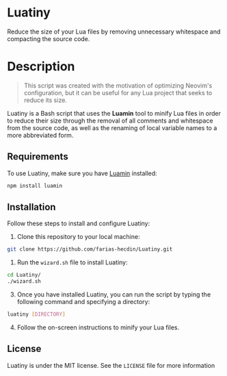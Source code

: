 # Luatiny

Reduce the size of your Lua files by removing unnecessary whitespace and compacting the source code.

# Description

> This script was created with the motivation of optimizing Neovim's configuration, but it can be useful for any Lua project that seeks to reduce its size.

Luatiny is a Bash script that uses the **Luamin** tool to minify Lua files in order to reduce their size through the removal of all comments and whitespace from the source code, as well as the renaming of local variable names to a more abbreviated form.

## Requirements

To use Luatiny, make sure you have [Luamin](https://github.com/mathiasbynens/luamin) installed:

```bash
npm install luamin
```

## Installation

Follow these steps to install and configure Luatiny:

1. Clone this repository to your local machine:

```bash
git clone https://github.com/farias-hecdin/Luatiny.git
```

1. Run the `wizard.sh` file to install Luatiny:

```bash
cd Luatiny/
./wizard.sh
```

3. Once you have installed Luatiny, you can run the script by typing the following command and specifying a directory:

```bash
luatiny [DIRECTORY]
```

4. Follow the on-screen instructions to minify your Lua files.

## License

Luatiny is under the MIT license. See the `LICENSE` file for more information
